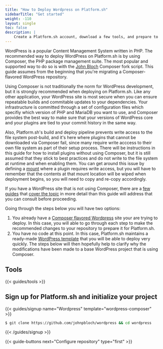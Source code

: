 ```yaml
---
title: "How to Deploy Wordpress on Platform.sh"
sidebarTitle: "Get started"
weight: -110
layout: single
toc: false
description: |
    Create a Platform.sh account, download a few tools, and prepare to deploy Wordpress.
---
```


WordPress is a popular Content Management System written in PHP. The recommended way to deploy WordPress on Platform.sh is by using Composer, the PHP package management suite. The most popular and supported way to do so is with the [John Bloch](https://github.com/johnpbloch/wordpress) Composer fork script. This guide assumes from the beginning that you're migrating a Composer-flavored WordPress repository. 

Using Composer is not traditionally the norm for WordPress development, but it is strongly recommended when deploying on Platform.sh. Like any other application, your WordPress site is most secure when you can ensure repeatable builds and commitable updates to your dependencies. Your infrastructure is committed through a set of configuration files which specifiy which version of PHP and MariaDB you want to use, and Composer provides the best way to make sure that your versions of WordPress core and your plugins are tied to your commit history in the same way. 

Also, Platform.sh's build and deploy pipeline prevents write access to the file system post-build, and it's here where plugins that cannot be downloaded via Composer fail, since many require write acccess to their own file system as part of their setup process. There will be instructions in this guide for how to install plugins without using Composer, but it is still assumed that they stick to best practices and do not write to the file system at runtime and when enabling them. You can get around this issue by defining a [mount](/configuration/app/storage.md#basic-mounts) where a plugin requires write access, but you will have to remember that the contents at that mount location will be wiped when deployment begins, so you will need to copy and re-copy accordingly. 

If you have a WordPress site that is not using Composer, there are a [few guides](https://composer.rarst.net/) that [cover the topic](https://roots.io/using-composer-with-wordpress/) in more detail than this guide will address that you can consult before proceeding.

Going through the steps below you will have two options:

1. You already have a [Composer flavored Wordpress](https://github.com/johnpbloch/wordpress) site your are trying to deploy. In this case, you will able to go through each step to make the recommended changes to your repository to prepare it for Platform.sh.
2. You have no code at this point. In this case, Platform.sh maintains a ready-made [WordPress template](https://github.com/platformsh-templates/wordpress-composer) that you will be able to deploy very quickly. The steps below will then hopefully help to clarify why the modifications have been made to a base WordPress project that is using Composer.

## Tools

{{< guides/tools >}}

## Sign up for Platform.sh and initialize your project

{{< guides/signup name="Wordpress" template="wordpress-composer" >}}

```bash
$ git clone https://github.com/johnpbloch/wordpress && cd wordpress
```

{{< /guides/signup >}}

{{< guide-buttons next="Configure repository" type="first" >}}
